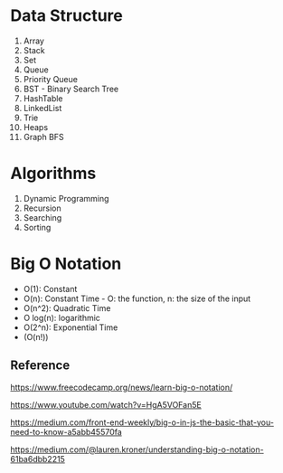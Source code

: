 # Data Structure
1. Array
2. Stack
3. Set
4. Queue
5. Priority Queue
6. BST - Binary Search Tree
7. HashTable
8. LinkedList 
9. Trie
10. Heaps
11. Graph BFS


# Algorithms
1. Dynamic Programming
2. Recursion
3. Searching
4. Sorting


# Big O Notation
- O(1): Constant
- O(n): Constant Time - O: the function, n: the size of the input
- O(n^2): Quadratic Time
- O log(n): logarithmic
- O(2^n): Exponential Time
- (O(n!))


## Reference
https://www.freecodecamp.org/news/learn-big-o-notation/

https://www.youtube.com/watch?v=HgA5VOFan5E

https://medium.com/front-end-weekly/big-o-in-js-the-basic-that-you-need-to-know-a5abb45570fa

https://medium.com/@lauren.kroner/understanding-big-o-notation-61ba6dbb2215
